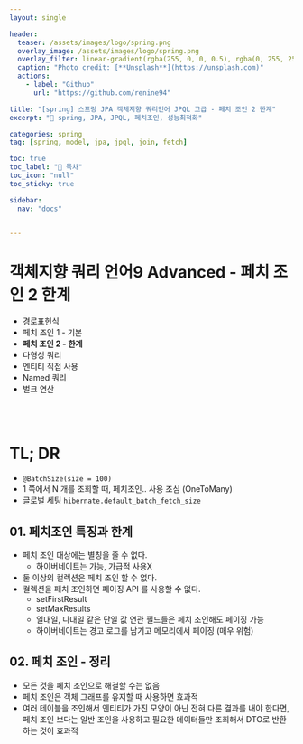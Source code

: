```yaml
---
layout: single

header:
  teaser: /assets/images/logo/spring.png
  overlay_image: /assets/images/logo/spring.png
  overlay_filter: linear-gradient(rgba(255, 0, 0, 0.5), rgba(0, 255, 255, 0.5))
  caption: "Photo credit: [**Unsplash**](https://unsplash.com)"
  actions:
    - label: "Github"
      url: "https://github.com/renine94"

title: "[spring] 스프링 JPA 객체지향 쿼리언어 JPQL 고급 - 페치 조인 2 한계"
excerpt: "🚀 spring, JPA, JPQL, 페치조인, 성능최적화"

categories: spring
tag: [spring, model, jpa, jpql, join, fetch]

toc: true
toc_label: "📕 목차"
toc_icon: "null"
toc_sticky: true

sidebar:
  nav: "docs"


---
```


# 객체지향 쿼리 언어9 Advanced - 페치 조인 2 한계

- 경로표현식
- 페치 조인 1 - 기본
- **페치 조인 2 - 한계**
- 다형성 쿼리
- 엔티티 직접 사용
- Named 쿼리
- 벌크 연산

<br><br>



# TL; DR

- `@BatchSize(size = 100)`
- 1 쪽에서 N 개를 조회할 때, 페치조인.. 사용 조심 (OneToMany)
- 글로벌 세팅 `hibernate.default_batch_fetch_size`





## 01. 페치조인 특징과 한계

- 페치 조인 대상에는 별칭을 줄 수 없다.
  - 하이버네이트는 가능, 가급적 사용X
- 둘 이상의 컬렉션은 페치 조인 할 수 없다.
- 컬렉션을 페치 조인하면 페이징 API 를 사용할 수 없다.
  - setFirstResult
  - setMaxResults
  - 일대일, 다대일 같은 단일 값 연관 필드들은 페치 조인해도 페이징 가능
  - 하이버네이트는 경고 로그를 남기고 메모리에서 페이징 (매우 위험)



## 02. 페치 조인 - 정리

- 모든 것을 페치 조인으로 해결할 수는 없음
- 페치 조인은 객체 그래프를 유지할 때 사용하면 효과적
- 여러 테이블을 조인해서 엔티티가 가진 모양이 아닌 전혀 다른 결과를 내야 한다면, 페치 조인 보다는 일반 조인을 사용하고 필요한 데이터들만 조회해서 DTO로 반환하는 것이 효과적










































